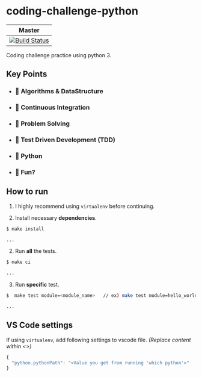 # coding-challenge-python

| Master                                                                                                                                                |
| ----------------------------------------------------------------------------------------------------------------------------------------------------- |
| [![Build Status](https://travis-ci.com/shawnkoon/coding-challenge-python.svg?branch=master)](https://travis-ci.com/shawnkoon/coding-challenge-python) |

Coding challenge practice using python 3.

## Key Points

- ### 🎯 Algorithms & DataStructure
- ### 🎯 Continuous Integration
- ### 🎯 Problem Solving
- ### 🎯 Test Driven Development (TDD)
- ### 🎯 Python
- ### 🎯 Fun?

## How to run

1. I highly recommend using `virtualenv` before continuing.

1. Install necessary **dependencies**.

```bash
$ make install

...
```

2. Run **all** the tests.

```bash
$ make ci

...
```

3. Run **specific** test.

```bash
$  make test module=<module_name>   // ex) make test module=hello_world

...
```

## VS Code settings

If using `virtualenv`, add following settings to vscode file. _(Replace content within <>)_

```javascript
{
  "python.pythonPath": "<Value you get from running 'which python'>"
}
```
